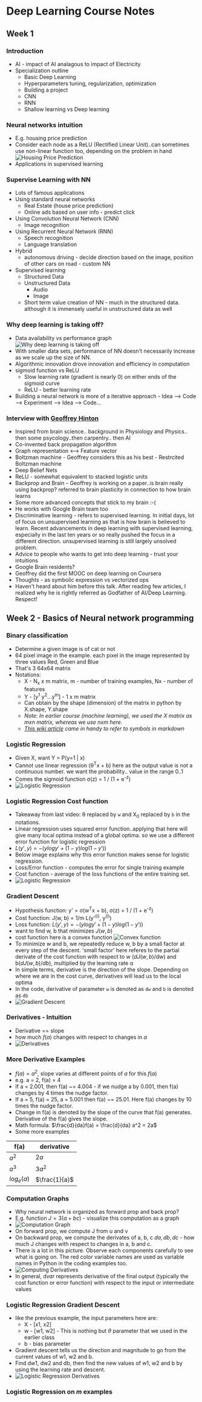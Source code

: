 # Deep Learning Course Notes

## Week 1
### Introduction
* AI - impact of AI analagous to impact of Electricity 
* Specialization outline
    * Basic Deep Learning
    * Hyperparameters tuning, regularization, optimization
    * Building a project
    * CNN
    * RNN
    * Shallow learning vs Deep learning

### Neural networks intuition
* E.g. housing price prediction
* Consider each node as a ReLU (Rectified Linear Unit)..can sometimes use non-linear function too, depending on the problem in hand
![Housing Price Prediction](images/neural-networks-intuition.png)
* Applications in supervised learning

### Supervise Learning with NN
* Lots of famous applications
* Using standard neural networks
    * Real Estate (house price prediction)
    * Online ads based on user info - predict click
* Using Convolution Neural Network (CNN) 
    * Image recognition
* Using Recurrent Neural Network (RNN)
    * Speech recognition
    * Language translation
* Hybrid
    * autonomous driving - decide direction based on the image, position of other cars on road - custom NN
* Supervised learning
    * Structured Data
    * Unstructured Data
        * Audio
        * Image
    * Short term value creation of NN - much in the structured data. although it is immensely useful in unstructured data as well

### Why deep learning is taking off?
* Data availability vs performance graph
![Why deep learning is taking off](images/why-deep-learning-is-taking-off.png)
* With smaller data sets, performance of NN doesn't necessarily increase as we scale up the size of NN.
* Algorithmic innovation drove innovation and efficiency in computation
* sigmoid function vs ReLU
    * Slow learning rate (gradient is nearly 0) on either ends of the sigmoid curve
    * ReLU - better learning rate
* Building a neural network is more of a iterative approach - Idea --> Code --> Experiment --> Idea --> Code...

### Interview with [Geoffrey Hinton](https://en.wikipedia.org/wiki/Geoffrey_Hinton)
* Inspired from brain science.. background in Physiology and Physics.. then some psycology..then carpentry.. then AI
* Co-invented back propagation algorithm
* Graph representation <--> Feature vector
* Boltzman machine - Geoffrey considers this as his best - Restrcited Boltzman machine 
* Deep Belief Nets
* ReLU - somewhat equivalent to stacked logistic units
* Backprop and Brain - Geoffrey is working on a paper..is brain really using backprop? referred to brain plasticity in connection to how brain learns
* Some more advanced concepts that stick to my brain :-(
* He works with Google Brain team too
* Discriminative learning - refers to supervised learning. In initial days, lot of focus on unsupervised learning as that is how brain is believed to learn. Recent advancements in deep learning with supervised learning, especially in the last ten years or so really pushed the focus in a different direction. unsupervised learning is still largely unsolved problem. 
* Advice to people who wants to get into deep learning - trust your intuitions 
* Google Brain residents? 
* Geoffrey did the first MOOC on deep learning on Coursera
* Thoughts - as symbolic expression vs vectorized ops
* Haven't heard about him before this talk. After reading few articles, I realized why he is rightly referred as Godfather of AI/Deep Learning. Respect!

## Week 2 - Basics of Neural network programming
### Binary classification
* Determine a given image is of cat or not
* 64 pixel image in the example. each pixel in the image represented by three values Red, Green and Blue
* That's 3 64x64 matrix
* Notations:
    * X - N<sub>x</sub> x m matrix, m - number of training examples, Nx - number of features
    * Y - [y<sup>1</sup> y<sup>2</sup>...y<sup>m</sup>] - 1 x m matrix
    * Can obtain by the shape (dimension) of the matrix in python by X.shape, Y.shape
    * *Note: In earlier course (machine learning), we used the X matrix as mxn matrix, whereas we use nxm here.*
    * *[This wiki article](https://en.wikipedia.org/wiki/List_of_XML_and_HTML_character_entity_references) came in handy to refer to symbols in markdown*
  
### Logistic Regression
* Given X, want Y = P(y=1 | x)
* Cannot use linear regression (&theta;<sup>T</sup>x + b) here as the output value is not a continuous number. we want the probability.. value in the range 0..1
* Comes the sigmoid function &sigma;(z) = 1 / (1 + e<sup>-z</sup>)
* ![Logistic Regression](images/logistic-regression.png)

### Logistic Regression Cost function
* Takeaway from last video: &theta; replaced by `w` and X<sub>0</sub> replaced by `b` in the notations.
* Linear regression uses squared error function..applying that here will give many local optima instead of a global optima. so we use a different error function for logistic regression
* $L(y', y) = - (ylogy' + (1-y)log(1-y'))$
* Below image explains why this error function makes sense for logistic regression.
* Loss/Error function - computes the error for single training example
* Cost function - average of the loss functions of the entire training set.
* ![Logistic Regression](images/logistic-regression-cost-function.png)
  
### Gradient Descent
* Hypothesis function: y' = &sigma;(w<sup>T</sup>x + b), &sigma;(z) = 1 / (1 + e<sup>-z</sup>)
* Cost function: J(w, b) = 1/m L(y'<sup>(i)</sup>, y<sup>(i)</sup>)
* Loss function: $L(y', y) = - (ylogy' + (1-y)log(1-y'))$
* want to find w, b that minimizes $J(w, b)$
* cost function here is a convex function
![Convex function](images/convex-function.png)
* To minimize w and b, we repeatedly reduce w, b by a small factor at every step of the descent. 'small factor' here referes to the partial derivate of the cost function with respect to w ($dJ(w, b)/dw)$ and b($dJ(w, b)/db)$, multiplied by the learning rate &alpha;
* In simple terms, derivative is the direction of the slope. Depending on where we are in the cost curve, derivatives will lead us to the local optima
* In the code, derivative of parameter `w` is denoted as `dw` and `b` is denoted as `db`
* ![Gradient Descent](images/gradient-descent.png)

### Derivatives - Intuition
* Derivative == slope
* how much $f(a)$ changes with respect to changes in $a$
* ![Derivatives](images/derivates-intution.png)

### More Derivative Examples
* $f(a) = a^2$, slope varies at different points of $a$ for this $f(a)$
* e.g. a = 2, f(a) = 4
* If a = 2.001, then f(a) ~= 4.004 - if we nudge a by 0.001, then f(a) changes by 4 times the nudge factor.
* If a = 5, f(a) = 25, a = 5.001 then f(a) ~= 25.01. Here f(a) changes by 10 times the nudge factor.
* Change in f(a) is denoted by the slope of the curve that f(a) generates. Derivative of the f(a) gives the slope. 
* Math formula: $\frac{d}{da}f(a) = \frac{d}{da} a^2 = 2a$
* Some more examples

f(a) | derivative
---- | ----------
$a^2$| $2a$
$a^3$| $3a^2$
$log_e(a)$ | $\frac{1}{a}$

### Computation Graphs
* Why neural network is organized as forward prop and back prop?
* E.g. function $J = 3(a + bc)$ - visualize this computation as a graph
* ![Computation Graph](images/computation-graph.png)
* On forward prop, we compute J from u and v
* On backward prop, we compute the derivates of a, b, c $da, db, dc$ - how much J changes with respect to changes in a, b and c.
* There is a lot in this picture. Observe each components carefully to see what is going on. The red color variable names are used as variable names in Python in the coding examples too.
* ![Computing Derivatives](images/computing-derivatives.png)
* In general, d*var* represents derivative of the final output (typically the cost function or error function) with respect to the input or intermediate values

### Logistic Regression Gradient Descent
* like the previous example, the input parameters here are:
    * X - [x1, x2]
    * w - [w1, w2] - This is nothing but $\theta$ parameter that we used in the earlier class
    * b - bias parameter
* Gradient descent tells us the direction and magnitude to go from the current values of w1, w2 and b.
* Find dw1, dw2 and db, then find the new values of w1, w2 and b by using the learning rate and descent.
* ![Logistic Regression Derivatives](images/logistic-regression-derivates.png)
  
### Logistic Regression on $m$ examples